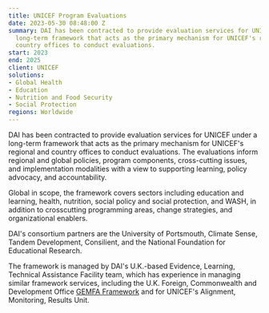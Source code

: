 ```yaml
---
title: UNICEF Program Evaluations
date: 2023-05-30 08:48:00 Z
summary: DAI has been contracted to provide evaluation services for UNICEF under a
  long-term framework that acts as the primary mechanism for UNICEF's regional and
  country offices to conduct evaluations.
start: 2023
end: 2025
client: UNICEF
solutions:
- Global Health
- Education
- Nutrition and Food Security
- Social Protection
regions: Worldwide
---
```


DAI has been contracted to provide evaluation services for UNICEF under a long-term framework that acts as the primary mechanism for UNICEF's regional and country offices to conduct evaluations. The evaluations inform regional and global policies, program components, cross-cutting issues, and implementation modalities with a view to supporting learning, policy advocacy, and accountability.  

Global in scope, the framework covers sectors including education and learning, health, nutrition, social policy and social protection, and WASH, in addition to crosscutting programming areas, change strategies, and organizational enablers. 

DAI's consortium partners are the University of Portsmouth, Climate Sense, Tandem Development, Consilient, and the National Foundation for Educational Research. 

The framework is managed by DAI's U.K.-based Evidence, Learning, Technical Assistance Facility team, which has experience in managing similar framework services, including the U.K. Foreign, Commonwealth and Development Office [GEMFA Framework](https://www.dai.com/our-work/projects/worldwide-global-evaluation-and-monitoring-framework-agreement-gemfa-lot-4) and for UNICEF's Alignment, Monitoring, Results Unit.